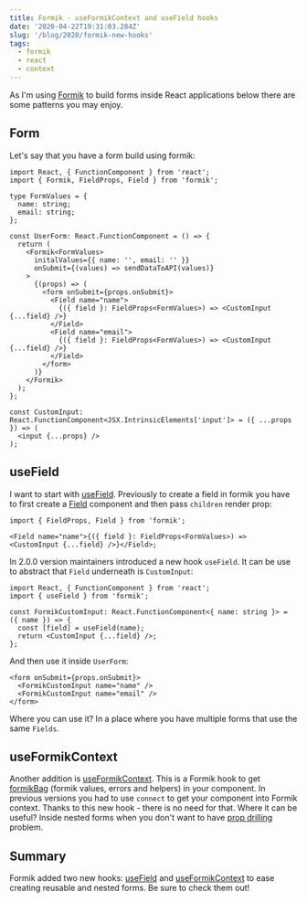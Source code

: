 ```yaml
---
title: Formik - useFormikContext and useField hooks
date: '2020-04-22T19:31:03.284Z'
slug: '/blog/2020/formik-new-hooks'
tags:
  - formik
  - react
  - context
---
```


As I'm using [Formik](https://jaredpalmer.com/formik/) to build forms inside React applications below
there are some patterns you may enjoy.

## Form

Let's say that you have a form build using formik:

```tsx
import React, { FunctionComponent } from 'react';
import { Formik, FieldProps, Field } from 'formik';

type FormValues = {
  name: string;
  email: string;
};

const UserForm: React.FunctionComponent = () => {
  return (
    <Formik<FormValues>
      initalValues={{ name: '', email: '' }}
      onSubmit={(values) => sendDataToAPI(values)}
    >
      {(props) => (
        <form onSubmit={props.onSubmit}>
          <Field name="name">
            {({ field }: FieldProps<FormValues>) => <CustomInput {...field} />}
          </Field>
          <Field name="email">
            {({ field }: FieldProps<FormValues>) => <CustomInput {...field} />}
          </Field>
        </form>
      )}
    </Formik>
  );
};

const CustomInput: React.FunctionComponent<JSX.IntrinsicElements['input']> = ({ ...props }) => (
  <input {...props} />
);
```

## useField

I want to start with [useField](https://jaredpalmer.com/formik/docs/api/useField). Previously to create a field in formik you have to
first create a [Field](https://jaredpalmer.com/formik/docs/api/field) component and then pass `children` render prop:

```tsx
import { FieldProps, Field } from 'formik';

<Field name="name">{({ field }: FieldProps<FormValues>) => <CustomInput {...field} />}</Field>;
```

In 2.0.0 version maintainers introduced a new hook `useField`. It can be use to abstract that `Field`
underneath is `CustomInput`:

```tsx
import React, { FunctionComponent } from 'react';
import { useField } from 'formik';

const FormikCustomInput: React.FunctionComponent<{ name: string }> = ({ name }) => {
  const [field] = useField(name);
  return <CustomInput {...field} />;
};
```

And then use it inside `UserForm`:

```tsx
<form onSubmit={props.onSubmit}>
  <FormikCustomInput name="name" />
  <FormikCustomInput name="email" />
</form>
```

Where you can use it? In a place where you have multiple forms that use the same `Fields`.

## useFormikContext

Another addition is [useFormikContext](https://jaredpalmer.com/formik/docs/api/useFormikContext).
This is a Formik hook to get [formikBag](https://jaredpalmer.com/formik/docs/api/withFormik#the-formikbag)
(formik values, errors and helpers) in your component. In previous versions you had to use `connect` to get your component into Formik
context. Thanks to this new hook - there is no need for that. Where it can be useful? Inside nested
forms when you don't want to have [prop drilling](https://kentcdodds.com/blog/prop-drilling/) problem.

## Summary

Formik added two new hooks: [useField](https://jaredpalmer.com/formik/docs/api/useField) and [useFormikContext](https://jaredpalmer.com/formik/docs/api/useFormikContext)
to ease creating reusable and nested forms. Be sure to check them out!
